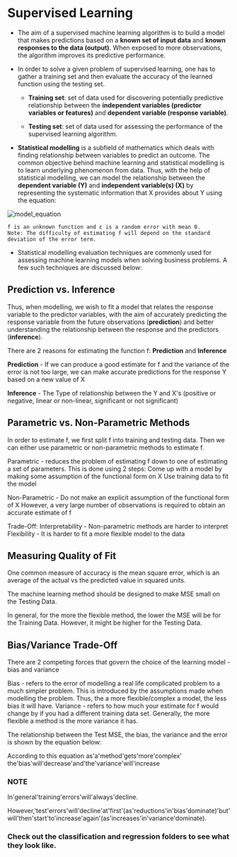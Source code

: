 # Supervised Learning

* The aim of a supervised machine learning algorithm is to build a model that makes predictions based on a **known set of input data** and **known responses to the data (output)**. When exposed to more observations, the algorithm improves its predictive performance.

* In order to solve a given problem of supervised learning, one has to gather a training set and then evaluate the accuracy of the learned function using the testing set. 

	* **Training set**: set of data used for discovering potentially predictive relationship between the **independent variables (predictor variables or features)** and **dependent variable (response variable)**.

	* **Testing set**: set of data used for assessing the performance of the supervised learning algorithm. 

* **Statistical modelling** is a subfield of mathematics which deals with finding relationship between variables to predict an outcome. The common objective behind machine learning and statistical modelling is to learn underlying phenomenon from data. Thus, with the help of statistical modelling, we can model the relationship between the **dependent variable (Y)** and **independent variable(s) (X)** by representing the systematic information that X provides about Y using the equation:

![model_equation](./images/model_eq.png)

	f is an unknown function and ε is a random error with mean 0. 
	Note: The difficulty of estimating f will depend on the standard deviation of the error term. 


* Statistical modelling evaluation techniques are commonly used for assessing machine learning models when solving business problems. A few such techniques are discussed below: 

## Prediction vs. Inference

Thus, when modelling, we wish to fit a model that relates the response variable to the predictor variables, with the aim of accurately predicting the response variable from the future observations (**prediction**) and better understanding the relationship between the response and the predictors (**inference**).

There are 2 reasons for estimating the function f: **Prediction** and **Inference**

**Prediction** - If we can produce a good estimate for f and the variance of the error is not too large, we can make accurate predictions for the response Y based on a new value of X

**Inference** - The Type of relationship between the Y and X's (positive or negative, linear or non-linear, significant or not significant)


## Parametric vs. Non-Parametric Methods

In order to estimate f, we first split f into training and testing data. 
Then we can either use parametric or non-parametric methods to estimate f.

Parametric - reduces the problem of estimating f down to one of estimating a set of parameters. This is done using 2 steps:
Come up with a model by making some assumption of the functional form on X
Use training data to fit the model

Non-Parametric - Do not make an explicit assumption of the functional form of X
However, a very large number of observations is required to obtain an accurate estimate of f

Trade-Off:
Interpretability - Non-parametric methods are harder to interpret
Flexibility - It is harder to fit a more flexible model to the data

## Measuring Quality of Fit

One common measure of accuracy is the mean square error, which is an average of the actual vs the predicted value in squared units.

The machine learning method should be designed to make MSE small on the Testing Data.

In general, for the more the flexible method, the lower the MSE will be for the Training Data. However, it might be higher for the Testing Data. 

## Bias/Variance Trade-Off

There are 2 competing forces that govern the choice of the learning model - bias and variance

Bias - refers to the error of modelling a real life complicated problem to a much simpler problem. This is introduced by the assumptions made when modelling the problem. Thus, the a more flexible/complex a model, the less bias it will have.
Variance -  refers to how much your estimate for f would change by if you had a different training data set. Generally, the more flexible a method is the more variance it has.

The relationship between the Test MSE, the bias, the variance and the error is shown by the equation below:

According to this equation as'a'method'gets'more'complex' the'bias'will'decrease'and'the'variance'will'increase

### NOTE

In'general'training'errors'will'always'decline.

However,'test'errors'will'decline'at'first'(as'reductions'in'bias'dominate)'but'will'then'start'to'increase'again'(as'increases'in'variance'dominate).


### Check out the classification and regression folders to see what they look like. 